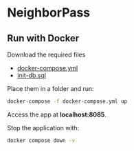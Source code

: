 # NeighborPass

## Run with Docker
Download the required files
- [docker-compose.yml](https://raw.githubusercontent.com/noobiedoobadoo/NeighborPass/main/run-on-docker/docker-compose.yml)
- [init-db.sql](https://raw.githubusercontent.com/noobiedoobadoo/NeighborPass/main/run-on-docker/init-db.sql)

Place them in a folder and run:
```bash
docker-compose -f docker-compose.yml up
```

Access the app at **localhost:8085**.

Stop the application with:
```bash
docker compose down -v
```
